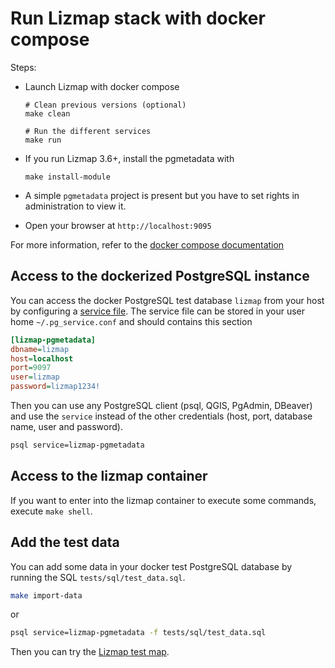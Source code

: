 # Run Lizmap stack with docker compose

Steps:

- Launch Lizmap with docker compose
    ```
    # Clean previous versions (optional)
    make clean

    # Run the different services
    make run
    ```

- If you run Lizmap 3.6+, install the pgmetadata with

    ```
    make install-module    
    ```

- A simple `pgmetadata` project is present but you have to set rights in administration to view it.

- Open your browser at `http://localhost:9095`

For more information, refer to the [docker compose documentation](https://docs.docker.com/compose/)

## Access to the dockerized PostgreSQL instance

You can access the docker PostgreSQL test database `lizmap` from your host by configuring a
[service file](https://docs.qgis.org/latest/en/docs/user_manual/managing_data_source/opening_data.html#postgresql-service-connection-file).
The service file can be stored in your user home `~/.pg_service.conf` and should contains this section

```ini
[lizmap-pgmetadata]
dbname=lizmap
host=localhost
port=9097
user=lizmap
password=lizmap1234!
```

Then you can use any PostgreSQL client (psql, QGIS, PgAdmin, DBeaver) and use the `service`
instead of the other credentials (host, port, database name, user and password).

```bash
psql service=lizmap-pgmetadata
```

## Access to the lizmap container

If you want to enter into the lizmap container to execute some commands, 
execute `make shell`.

## Add the test data

You can add some data in your docker test PostgreSQL database by running the SQL `tests/sql/test_data.sql`.

```bash
make import-data
```
or
```bash
psql service=lizmap-pgmetadata -f tests/sql/test_data.sql
```

Then you can try the [Lizmap test map](http://localhost:9095/index.php/view/map/?repository=pgmetadata&project=pgmetadata).
